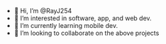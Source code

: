 - 👋 Hi, I’m @RayJ254
- 👀 I’m interested in software, app, and web dev.
- 🌱 I’m currently learning mobile dev.
- 💞️ I’m looking to collaborate on the above projects
